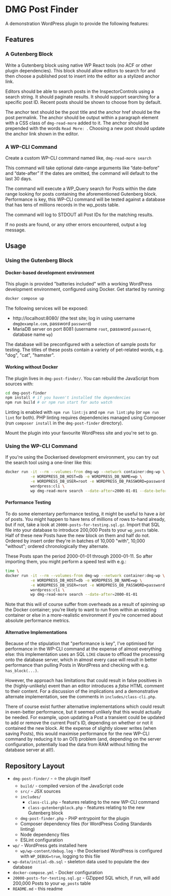 # DMG Post Finder

A demonstration WordPress plugin to provide the following features:

## Features

### A Gutenberg Block

Write a Gutenberg block using native WP React tools (no ACF or other plugin dependencies). This block should allow editors to search for and
then choose a published post to insert into the editor as a stylized anchor link.

Editors should be able to search posts in the InspectorControls using a search string. It should paginate results. It should support searching
for a specific post ID. Recent posts should be shown to choose from by default.

The anchor text should be the post title and the anchor href should be the post permalink. The anchor should be output within a paragraph
element with a CSS class of `dmg-read-more` added to it. The anchor should be prepended with the words `Read More: `. Choosing a new post
should update the anchor link shown in the editor.

### A WP-CLI Command

Create a custom WP-CLI command named like, `dmg-read-more search`

This command will take optional date-range arguments like “date-before” and “date-after” If the dates are omitted, the command will default to
the last 30 days.

The command will execute a WP_Query search for Posts within the date range looking for posts containing the aforementioned Gutenberg block.
Performance is key, this WP-CLI command will be tested against a database that has tens of millions records in the wp_posts table.

The command will log to STDOUT all Post IDs for the matching results.

If no posts are found, or any other errors encountered, output a log message.

## Usage

### Using the Gutenberg Block

#### Docker-based development environment

This plugin is provided "batteries included" with a working WordPress development environment, configured using Docker. Get started by
running:

```bash
docker compose up
```

The following services will be exposed:

- http://localhost:8080/ (the test site; log in using username `dmg@example.com`, password `password`)
- MariaDB server on port 8081 (username `root`, password `password`, database name `wp`)

The database will be preconfigured with a selection of sample posts for testing. The titles of these posts contain a variety of pet-related
words, e.g. "dog", "cat", "hamster".

#### Working without Docker

The plugin lives in `dmg-post-finder/`. You can rebuild the JavaScript from sources with:

```bash
cd dmg-post-finder
npm install # if you haven't installed the dependencies
npm run build # or npm run start for auto watch
```

Linting is enabled with `npm run lint:js` and `npm run lint:php` (or `npm run lint` for both). PHP linting requires dependencies managed
using Composer (run `composer install` in the `dmg-post-finder` directory).

Mount the plugin into your favourite WordPress site and you're set to go.

### Using the WP-CLI Command

If you're using the Dockerised development environment, you can try out the search tool using a one-liner like this:

```bash
docker run -it --rm --volumes-from dmg-wp --network container:dmg-wp \
           -e WORDPRESS_DB_HOST=db -e WORDPRESS_DB_NAME=wp \
           -e WORDPRESS_DB_USER=root -e WORDPRESS_DB_PASSWORD=password \
           wordpress:cli \
           wp dmg-read-more search --date-after=2000-01-01 --date-before=2025-06-01 # <- this is the WP-CLI command to run
```

#### Performance Testing

To do some elementary performance testing, it might be useful to have a _lot_ of posts. You might happen to have tens of millions
of rows to-hand already, but if not, take a look at `20000-posts-for-testing.sql.gz`. Import that SQL file into your database to
introduce 200,000 Posts to your `wp_posts` table. Half of these new Posts have the new block on them and half do not. Ordered
by insert order they're in batches of 10,000 "with", 10,000 "without"; ordered chronologically they alternate.

These Posts span the period 2000-01-01 through 2000-01-11. So after importing them, you might perform a speed test with e.g.:

```bash
time \
docker run -it --rm --volumes-from dmg-wp --network container:dmg-wp \
           -e WORDPRESS_DB_HOST=db -e WORDPRESS_DB_NAME=wp \
           -e WORDPRESS_DB_USER=root -e WORDPRESS_DB_PASSWORD=password \
           wordpress:cli \
           wp dmg-read-more search --date-after=2000-01-01
```

Note that this will of course suffer from overheads as a result of spinning up the Docker container; you're likely to want to
run from within an existing container or else in a more-realistic environment if you're concerned about absolute performance metrics.

#### Alternative Implementations

Because of the stipulation that "performance is key", I've optimised for performance in the WP-CLI command at the expense of almost
everything else: this implementation uses an SQL `LIKE` clause to offload the processing onto the database server, which in almost
every case will result in better performance than pulling Posts in WordPress and checking with e.g. `has_block(...)`.

However, the approach has limitations that could result in false positives in the (highly-unlikely) event than an editor introduces
a _false_ HTML comment to their content. For a discussion of the implications and a demonstrative alternate implementation, see the
comments in `includes/class-cli.php`.

There of course exist further alternative implementations which could result in even-better performance, but it seemed unlikely that
this would actually be needed. For example, upon updating a Post a transient could be updated to add or remove the current Post's ID,
depending on whether or not it contained the new block. At the expense of slightly slower writes (when saving Posts), this would
maximise performance for the new WP-CLI command by reducing it to an O(1) problem (and, depending on the server configuration,
potentially load the data from RAM without hitting the database server at all!).

## Repository Layout

- `dmg-post-finder/` - ⭐ the plugin itself
    - `build/` - compiled version of the JavaScript code
    - `src/` - JSX sources
    - `includes/`
        - `class-cli.php` - features relating to the new WP-CLI command
        - `class-gutenbergblock.php` - features relating to the new Gutenberg block
    - `dmg-post-finder.php` - PHP entrypoint for the plugin
    - Composer dependency files (for WordPress Coding Standards linting)
    - Node dependency files
    - ESLint configuration
- `wp/` - WordPress gets installed here
    - `wp/wp-content/debug.log` - the Dockerised WordPress is configured with `WP_DEBUG=true`, logging to this file
- `wp-data/initial-db.sql` - skeleton data used to populate the dev database
- `docker-compose.yml` - Docker configuration
- `20000-posts-for-testing.sql.gz` - GZipped SQL which, if run, will add 200,000 Posts to your `wp_posts` table
- `README.md` - this readme
